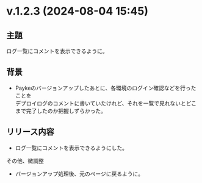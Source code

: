 # v.1.2.3 (2024-08-04 15:45)

## 主題

ログ一覧にコメントを表示できるように。

## 背景

- Paykeのバージョンアップしたあとに、各環境のログイン確認などを行ったことを  
  デプロイログのコメントに書いていたけれど、それを一覧で見れないとどこまで完了したのか把握しずらかった。

## リリース内容

- ログ一覧にコメントを表示できるようにした。

その他、微調整
- バージョンアップ処理後、元のページに戻るように。